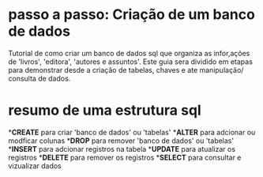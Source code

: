 # passo a passo: Criação de um banco de dados
Tutorial de como criar um banco de dados sql que organiza as infor,ações de 'livros', 'editora', 'autores e assuntos'.
Este guia sera dividido em etapas para demonstrar desde a criação de tabelas, chaves e ate manipulação/ consulta de dados.

# resumo de uma estrutura sql
*__CREATE__ para criar 'banco de dados' ou 'tabelas'
*__ALTER__ para adcionar ou modficar colunas 
*__DROP__ para remover 'banco de dados' ou 'tabelas'
*__INSERT__ para adcionar registros na tabela
*__UPDATE__ para atualizar os registros
*__DELETE__ para remover os registros
*__SELECT__ para consultar e vizualizar dados